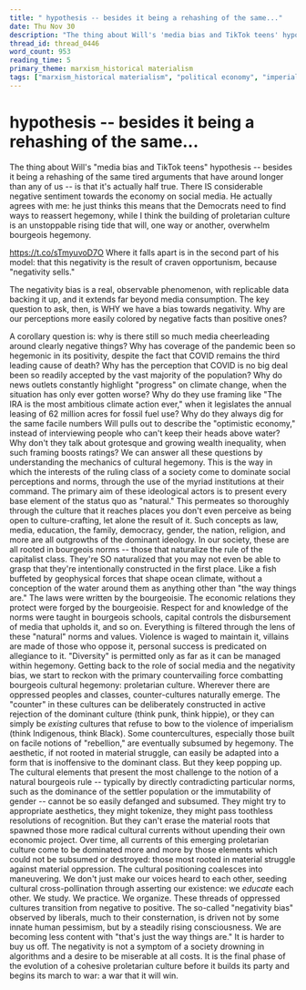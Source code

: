 ```yaml
---
title: " hypothesis -- besides it being a rehashing of the same..."
date: Thu Nov 30
description: "The thing about Will's 'media bias and TikTok teens' hypothesis -- besides it being a rehashing of the same tired arguments that have around longer than any of..."
thread_id: thread_0446
word_count: 953
reading_time: 5
primary_theme: marxism_historical materialism
tags: ["marxism_historical materialism", "political economy", "imperialism_colonialism", "dialectics", "cultural criticism", "covid_public health politics", "organizational theory"]
---
```


#  hypothesis -- besides it being a rehashing of the same...

The thing about Will's "media bias and TikTok teens" hypothesis -- besides it being a rehashing of the same tired arguments that have around longer than any of us -- is that it's actually half true. There IS considerable negative sentiment towards the economy on social media. He actually agrees with me: he just thinks this means that the Democrats need to find ways to reassert hegemony, while I think the building of proletarian culture is an unstoppable rising tide that will, one way or another, overwhelm bourgeois hegemony.

https://t.co/sTmyuvoD7O Where it falls apart is in the second part of his model: that this negativity is the result of craven opportunism, because "negativity sells."

The negativity bias is a real, observable phenomenon, with replicable data backing it up, and it extends far beyond media consumption. The key question to ask, then, is WHY we have a bias towards negativity. Why are our perceptions more easily colored by negative facts than positive ones?

A corollary question is: why is there still so much media cheerleading around clearly negative things? Why has coverage of the pandemic been so hegemonic in its positivity, despite the fact that COVID remains the third leading cause of death? Why has the perception that COVID is no big deal been so readily accepted by the vast majority of the population? Why do news outlets constantly highlight "progress" on climate change, when the situation has only ever gotten worse? Why do they use framing like "The IRA is the most ambitious climate action ever," when it legislates the annual leasing of 62 million acres for fossil fuel use? Why do they always dig for the same facile numbers Will pulls out to describe the "optimistic economy," instead of interviewing people who can't keep their heads above water? Why don't they talk about grotesque and growing wealth inequality, when such framing boosts ratings? We can answer all these questions by understanding the mechanics of cultural hegemony. This is the way in which the interests of the ruling class of a society come to dominate social perceptions and norms, through the use of the myriad institutions at their command. The primary aim of these ideological actors is to present every base element of the status quo as "natural." This permeates so thoroughly through the culture that it reaches places you don't even perceive as being open to culture-crafting, let alone the result of it. Such concepts as law, media, education, the family, democracy, gender, the nation, religion, and more are all outgrowths of the dominant ideology. In our society, these are all rooted in bourgeois norms -- those that naturalize the rule of the capitalist class. They're SO naturalized that you may not even be able to grasp that they're intentionally constructed in the first place. Like a fish buffeted by geophysical forces that shape ocean climate, without a conception of the water around them as anything other than "the way things are." The laws were written by the bourgeoisie. The economic relations they protect were forged by the bourgeoisie. Respect for and knowledge of the norms were taught in bourgeois schools, capital controls the disbursement of media that upholds it, and so on. Everything is filtered through the lens of these "natural" norms and values. Violence is waged to maintain it, villains are made of those who oppose it, personal success is predicated on allegiance to it. "Diversity" is permitted only as far as it can be managed within hegemony. Getting back to the role of social media and the negativity bias, we start to reckon with the primary countervailing force combatting bourgeois cultural hegemony: proletarian culture. Wherever there are oppressed peoples and classes, counter-cultures naturally emerge. The "counter" in these cultures can be deliberately constructed in active rejection of the dominant culture (think punk, think hippie), or they can simply be *existing* cultures that refuse to bow to the violence of imperialism (think Indigenous, think Black). Some countercultures, especially those built on facile notions of "rebellion," are eventually subsumed by hegemony. The aesthetic, if not rooted in material struggle, can easily be adapted into a form that is inoffensive to the dominant class. But they keep popping up. The cultural elements that present the most challenge to the notion of a natural bourgeois rule -- typically by directly contradicting particular norms, such as the dominance of the settler population or the immutability of gender -- cannot be so easily defanged and subsumed. They might try to appropriate aesthetics, they might tokenize, they might pass toothless resolutions of recognition. But they can't erase the material roots that spawned those more radical cultural currents without upending their own economic project. Over time, all currents of this emerging proletarian culture come to be dominated more and more by those elements which could not be subsumed or destroyed: those most rooted in material struggle against material oppression. The cultural positioning coalesces into maneuvering. We don't just make our voices heard to each other, seeding cultural cross-pollination through asserting our existence: we *educate* each other. We study. We practice. We organize. These threads of oppressed cultures transition from negative to positive. The so-called "negativity bias" observed by liberals, much to their consternation, is driven not by some innate human pessimism, but by a steadily rising consciousness. We are becoming less content with "that's just the way things are." It is harder to buy us off. The negativity is not a symptom of a society drowning in algorithms and a desire to be miserable at all costs. It is the final phase of the evolution of a cohesive proletarian culture before it builds its party and begins its march to war: a war that it will win.